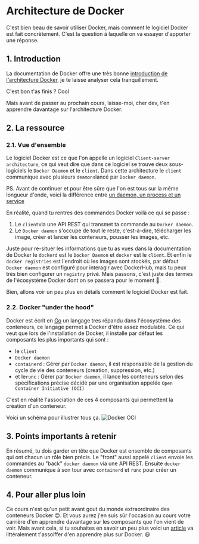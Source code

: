 # Architecture de Docker
C'est bien beau de savoir utiliser Docker, mais comment le logiciel Docker est fait concrètement.
C'est la question à laquelle on va essayer d'apporter une réponse.

## 1. Introduction
La documentation de Docker offre une très bonne [introduction de l'architecture Docker](https://docs.docker.com/get-started/overview/#docker-architecture), 
je te laisse analyser cela tranquillement.

C'est bon t'as finis ? Cool

Mais avant de passer au prochain cours,
laisse-moi, cher dev, t'en apprendre davantage sur l'architecture Docker.

## 2. La ressource
### 2.1. Vue d'ensemble
Le logiciel Docker est ce que l'on appelle un logiciel `Client-server architecture`,
ce qui veut dire que dans ce logiciel se trouve deux sous-logiciels le `Docker Daemon`
et le `client`. Dans cette architecture le `client` communique avec plusieurs `deamons`lancé par `Docker daemon`.

PS. Avant de continuer et pour être sûre que l'on est tous sur la même longueur d'onde,
voici la différence entre [un daemon, un process et un service](https://help.interfaceware.com/v6/differences-between-processes-daemons-and-services)

En réalité, quand tu rentres des commandes Docker voilà ce qui se passe :
1. Le `client`via une API REST qui transmet ta commande au `Docker daemon`. 
2. Le `Docker daemon` s'occupe de tout le reste, c'est-à-dire, télécharger les image, créer et lancer les conteneurs, pousser les images, etc. 

Juste pour re-situer les informations que tu as vues dans la documentation de Docker le `dockerd` est le `Docker Daemon` et `docker` est le `client`.
Et enfin le `docker registries` est l'endroit où les images sont stockés, par défaut `Docker daemon` est configuré pour interagir avec DockerHub, 
mais tu peux très bien configurer un `registry` privé. 
Mais passons, c'est juste des termes de l'écosystème Docker dont on se passera pour le moment 🙂.

Bien, allons voir un peu plus en détails comment le logiciel Docker est fait.


### 2.2. Docker "under the hood"
Docker est écrit en [Go](https://go.dev/) un langage tres répandu dans l'écosystème des conteneurs, 
ce langage permet à Docker d'être assez modulable. 
Ce qui veut que lors de l'installation de Docker, 
il installe par défaut les composants les plus importants qui sont :
- le `client` 
- `Docker daemon`
- `containerd` : Gérer par `Docker daemon`, il est responsable de la gestion du cycle de vie des conteneurs (creation, suppression, etc.)
- et le`runc` : Gérer par `Docker daemon`, il lance les conteneurs selon des spécifications précise décidé par une organisation appelée `Open Container Initiative (OCI)` 

C'est en réalité l'association de ces 4 composants qui permettent la création d'un conteneur.

Voici un schéma pour illustrer tous ça.
![Docker OCI](https://i.imgur.com/sVGevuD.png)


## 3. Points importants à retenir
En résumé, tu dois garder en tête que Docker est ensemble de composants qui ont chacun un rôle bien précis.
Le "front" aussi appelé `client` envoie les commandes au "back" `docker daemon` via une API REST. 
Ensuite `docker daemon` communique à son tour avec `containerd` et `runc` pour créer un conteneur.

## 4. Pour aller plus loin
Ce cours n'est qu'un petit avant gout du monde extraordinaire des conteneurs Docker 😍.
Et vous aurez j'en suis sûr l'occasion au cours votre carrière d'en apprendre davantage sur les composants que l'on vient de voir.
Mais avant cela, si tu souhaites en savoir un peu plus voici 
un [article](https://www.grottedubarbu.fr/container-runtimes-c-est-quoi/) va littéralement t'assoiffer d'en apprendre plus sur Docker. :smiley:
